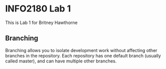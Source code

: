 # INFO2180 Lab 1 
This is Lab 1 for Britney Hawthorne  

## Branching 

Branching allows you to isolate development work without affecting other branches in the repository. Each repository has one default branch (usually called master), and can have multiple other branches. 
